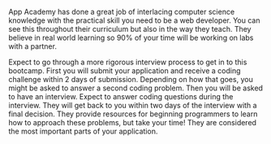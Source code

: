 App Academy has done a great job of interlacing computer science knowledge
with the practical skill you need to be a web developer. You can see this
throughout their curriculum but also in the way they teach. They believe in
real world learning so 90% of your time will be working on labs with a
partner.

Expect to go through a more rigorous interview process to get in to this
bootcamp. First you will submit your application and receive a coding
challenge within 2 days of submission. Depending on how that goes, you might
be asked to answer a second coding problem. Then you will be asked to have an
interview. Expect to answer coding questions during the interview. They will
get back to you within two days of the interview with a final decision. They
provide resources for beginning programmers to learn how to approach these
problems, but take your time! They are considered the most important parts of
your application.

